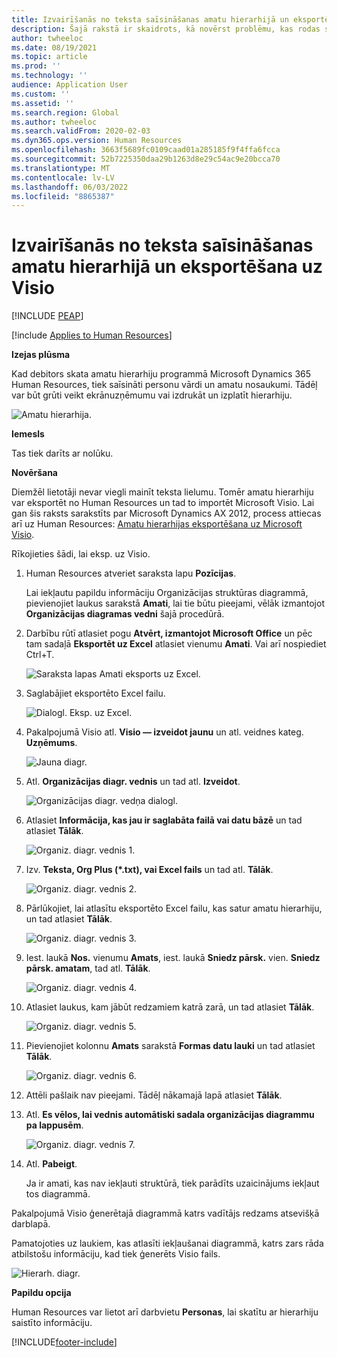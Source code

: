 ```yaml
---
title: Izvairīšanās no teksta saīsināšanas amatu hierarhijā un eksportēšana uz Visio
description: Šajā rakstā ir skaidrots, kā novērst problēmu, kas rodas saistībā ar apcirstajiem personu vārdiem un amatiem pozīciju hierarhijā Microsoft Dynamics 365 Human Resources.
author: twheeloc
ms.date: 08/19/2021
ms.topic: article
ms.prod: ''
ms.technology: ''
audience: Application User
ms.custom: ''
ms.assetid: ''
ms.search.region: Global
ms.author: twheeloc
ms.search.validFrom: 2020-02-03
ms.dyn365.ops.version: Human Resources
ms.openlocfilehash: 3663f5689fc0109caad01a285185f9f4ffa6fcca
ms.sourcegitcommit: 52b7225350daa29b1263d8e29c54ac9e20bcca70
ms.translationtype: MT
ms.contentlocale: lv-LV
ms.lasthandoff: 06/03/2022
ms.locfileid: "8865387"
---
```

# <a name="avoid-text-truncation-on-the-position-hierarchy-and-export-to-visio"></a>Izvairīšanās no teksta saīsināšanas amatu hierarhijā un eksportēšana uz Visio


[!INCLUDE [PEAP](../includes/peap-2.md)]

[!include [Applies to Human Resources](../includes/applies-to-hr.md)]

**Izejas plūsma**

Kad debitors skata amatu hierarhiju programmā Microsoft Dynamics 365 Human Resources, tiek saīsināti personu vārdi un amatu nosaukumi. Tādēļ var būt grūti veikt ekrānuzņēmumu vai izdrukāt un izplatīt hierarhiju.

![Amatu hierarhija.](media/position-h.png)

**Iemesls**

Tas tiek darīts ar nolūku.

**Novēršana**

Diemžēl lietotāji nevar viegli mainīt teksta lielumu. Tomēr amatu hierarhiju var eksportēt no Human Resources un tad to importēt Microsoft Visio. Lai gan šis raksts sarakstīts par Microsoft Dynamics AX 2012, process attiecas arī uz Human Resources: [Amatu hierarhijas eksportēšana uz Microsoft Visio](/dynamicsax-2012/appuser-itpro/export-a-position-hierarchy-to-microsoft-visio).

Rīkojieties šādi, lai eksp. uz Visio.

1. Human Resources atveriet saraksta lapu **Pozīcijas**.

    Lai iekļautu papildu informāciju Organizācijas struktūras diagrammā, pievienojiet laukus sarakstā **Amati**, lai tie būtu pieejami, vēlāk izmantojot **Organizācijas diagramas vedni** šajā procedūrā.

2. Darbību rūtī atlasiet pogu **Atvērt, izmantojot Microsoft Office** un pēc tam sadaļā **Eksportēt uz Excel** atlasiet vienumu **Amati**. Vai arī nospiediet Ctrl+T.

    ![Saraksta lapas Amati eksports uz Excel.](media/org-admin.png)

3. Saglabājiet eksportēto Excel failu.

    ![Dialogl. Eksp. uz Excel.](media/export-excel.png)

4. Pakalpojumā Visio atl. **Visio — izveidot jaunu** un atl. veidnes kateg. **Uzņēmums**.

    ![Jauna diagr.](media/new.png)

5. Atl. **Organizācijas diagr. vednis** un tad atl. **Izveidot**.

    ![Organizācijas diagr. vedņa dialogl.](media/orgchart-wizard.png)

6. Atlasiet **Informācija, kas jau ir saglabāta failā vai datu bāzē** un tad atlasiet **Tālāk**.

    ![Organiz. diagr. vednis 1.](media/orgchart-wizard7.png)

7. Izv. **Teksta, Org Plus (\*.txt), vai Excel fails** un tad atl. **Tālāk**.

    ![Organiz. diagr. vednis 2.](media/orgchart-wizard3.png)

8. Pārlūkojiet, lai atlasītu eksportēto Excel failu, kas satur amatu hierarhiju, un tad atlasiet **Tālāk**.

    ![Organiz. diagr. vednis 3.](media/orgchart-wizard2.png)

9. Iest. laukā **Nos.** vienumu **Amats**, iest. laukā **Sniedz pārsk.** vien. **Sniedz pārsk. amatam**, tad atl. **Tālāk**.

    ![Organiz. diagr. vednis 4.](media/orgchart-wizard1.png)

10. Atlasiet laukus, kam jābūt redzamiem katrā zarā, un tad atlasiet **Tālāk**.

    ![Organiz. diagr. vednis 5.](media/orgchart-wizard5.png)

11. Pievienojiet kolonnu **Amats** sarakstā **Formas datu lauki** un tad atlasiet **Tālāk**.

    ![Organiz. diagr. vednis 6.](media/orgchart-wizard6.png)

12. Attēli pašlaik nav pieejami. Tādēļ nākamajā lapā atlasiet **Tālāk**.
13. Atl. **Es vēlos, lai vednis automātiski sadala organizācijas diagrammu pa lappusēm**.

    ![Organiz. diagr. vednis 7.](media/orgchart-wizard4.png)

14. Atl. **Pabeigt**.

    Ja ir amati, kas nav iekļauti struktūrā, tiek parādīts uzaicinājums iekļaut tos diagrammā.

Pakalpojumā Visio ģenerētajā diagrammā katrs vadītājs redzams atsevišķā darblapā.

Pamatojoties uz laukiem, kas atlasīti iekļaušanai diagrammā, katrs zars rāda atbilstošu informāciju, kad tiek ģenerēts Visio fails.

![Hierarh. diagr.](media/hierarchy.png)

**Papildu opcija**

Human Resources var lietot arī darbvietu **Personas**, lai skatītu ar hierarhiju saistīto informāciju.


[!INCLUDE[footer-include](../includes/footer-banner.md)]

